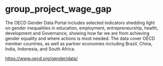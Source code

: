 # group_project_wage_gap

The OECD Gender Data Portal includes selected indicators shedding light on gender inequalities in education, employment, entrepreneurship, health, development and Governance, showing how far we are from achieving gender equality and where actions is most needed. The data cover OECD member countries, as well as partner economies including Brazil, China, India, Indonesia, and South Africa.

https://www.oecd.org/gender/data/
